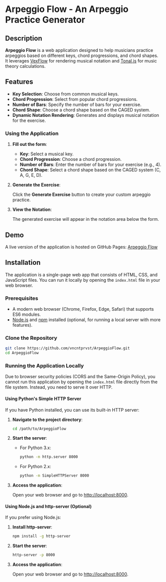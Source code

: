 # Arpeggio Flow - An Arpeggio Practice Generator

## Description

**Arpeggio Flow** is a web application designed to help musicians practice arpeggios based on different keys, chord progressions, and chord shapes. It leverages [VexFlow](https://www.vexflow.com/) for rendering musical notation and [Tonal.js](https://github.com/tonaljs/tonal) for music theory calculations.

## Features

- **Key Selection**: Choose from common musical keys.
- **Chord Progression**: Select from popular chord progressions.
- **Number of Bars**: Specify the number of bars for your exercise.
- **Chord Shape**: Choose a chord shape based on the CAGED system.
- **Dynamic Notation Rendering**: Generates and displays musical notation for the exercise.

### Using the Application

1. **Fill out the form**:

   - **Key**: Select a musical key.
   - **Chord Progression**: Choose a chord progression.
   - **Number of Bars**: Enter the number of bars for your exercise (e.g., 4).
   - **Chord Shape**: Select a chord shape based on the CAGED system (C, A, G, E, D).

2. **Generate the Exercise**:

   Click the **Generate Exercise** button to create your custom arpeggio practice.

3. **View the Notation**:

   The generated exercise will appear in the notation area below the form.

## Demo

A live version of the application is hosted on GitHub Pages: [Arpeggio Flow](https://vncntprvst.github.io/ArpeggioFlow/)  

## Installation
The application is a single-page web app that consists of HTML, CSS, and JavaScript files. You can run it locally by opening the `index.html` file in your web browser.  

### Prerequisites

- A modern web browser (Chrome, Firefox, Edge, Safari) that supports ES6 modules.
- [Node.js](https://nodejs.org/) and [npm](https://www.npmjs.com/) installed (optional, for running a local server with more features).

### Clone the Repository

```bash
git clone https://github.com/vncntprvst/ArpeggioFlow.git
cd ArpeggioFlow
```

### Running the Application Locally

Due to browser security policies (CORS and the Same-Origin Policy), you cannot run this application by opening the `index.html` file directly from the file system. Instead, you need to serve it over HTTP.

#### Using Python's Simple HTTP Server

If you have Python installed, you can use its built-in HTTP server:

1. **Navigate to the project directory**:

   ```bash
   cd /path/to/ArpeggioFlow
   ```

2. **Start the server**:

   - For Python 3.x:

     ```bash
     python -m http.server 8000
     ```

   - For Python 2.x:

     ```bash
     python -m SimpleHTTPServer 8000
     ```

3. **Access the application**:

   Open your web browser and go to [http://localhost:8000](http://localhost:8000).

#### Using Node.js and http-server (Optional)

If you prefer using Node.js:

1. **Install http-server**:

   ```bash
   npm install -g http-server
   ```

2. **Start the server**:

   ```bash
   http-server -p 8000
   ```

3. **Access the application**:

   Open your web browser and go to [http://localhost:8000](http://localhost:8000).